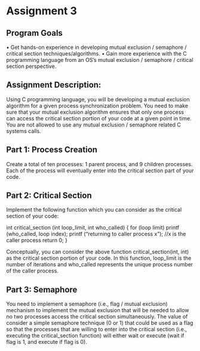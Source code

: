 # Assignment 3

## Program Goals
• Get hands-on experience in developing mutual exclusion / semaphore / critical section techniques/algorithms.
• Gain more experience with the C programming language from an OS’s mutual exclusion / semaphore / critical section perspective.

## Assignment Description:
Using C programming language, you will be developing a mutual exclusion algorithm for a given process synchronization problem. You need to make sure that your mutual exclusion algorithm ensures that only one process can access the critical section portion of your code at a given point in time. You are not allowed to use any mutual exclusion / semaphore related C systems calls.

## Part 1: Process Creation

Create a total of ten processes: 1 parent process, and 9 children processes. Each of the process will eventually enter into the critical section part of your code.

## Part 2: Critical Section
Implement the following function which you can consider as the critical section of your code:

int critical_section (int loop_limit, int who_called) {
    for (loop limit)
        printf (who_called, loop index);
        printf (“returning to caller process x”); //x is the caller process
    return 0;
}

Conceptually, you can consider the above function critical_section(int, int) as the critical section portion of your code. In this function, loop_limit is the number of iterations and who_called represents the unique process number of the caller process.

## Part 3: Semaphore
You need to implement a semaphore (i.e., flag / mutual exclusion) mechanism to implement the mutual exclusion that will be needed to allow no two processes access the critical section simultaneously. The value of consider a simple semaphore technique (0 or 1) that could be used as a flag so that the processes that are willing to enter into the critical section (i.e., executing the critical_section function) will either wait or execute (wait if flag is 1, and execute if flag is 0).
